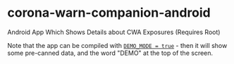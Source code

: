 # corona-warn-companion-android
Android App Which Shows Details about CWA Exposures (Requires Root)

Note that the app can be compiled with [`DEMO_MODE = true`](https://github.com/mh-/corona-warn-companion-android/blob/0b44498f2cc1cbfb38d2e328eace07e4543fd4ff/app/src/main/java/org/tosl/coronawarncompanion/CWCApplication.java#L14) -
then it will show some pre-canned data, and the word "DEMO" at the top of the screen.

